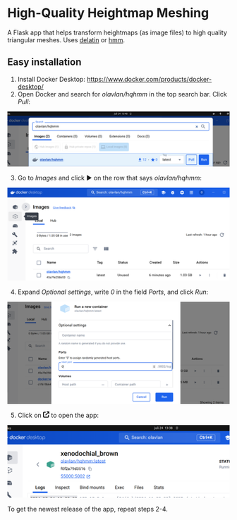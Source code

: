 # High-Quality Heightmap Meshing

A Flask app that helps transform heightmaps (as image files) to high quality triangular meshes. Uses [delatin](https://github.com/mapbox/delatin) or [hmm](https://github.com/fogleman/hmm).

## Easy installation

1. Install Docker Desktop: https://www.docker.com/products/docker-desktop/
2. Open Docker and search for _olavlan/hqhmm_ in the top search bar. Click _Pull_:

<img src="public/docker-search.png" width="600" alt="Docker search">

3. Go to _Images_ and click ▶ on the row that says _olavlan/hqhmm_:

<img src="public/docker-image.png" width="600" alt="Docker image">

4. Expand _Optional settings_, write _0_ in the field _Ports_, and click _Run_:

<img src="public/docker-run.png" width="600" alt="Docker run">

5. Click on <img src="public/arrow-up-right-from-square-solid.svg" style="height:1em;"> to open the app:

<img src="public/docker-open.png" width="600" alt="Docker open">

To get the newest release of the app, repeat steps 2-4.
